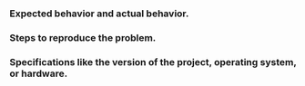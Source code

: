 ### Expected behavior and actual behavior.


### Steps to reproduce the problem.


### Specifications like the version of the project, operating system, or hardware.


